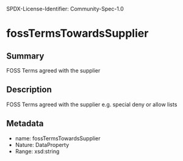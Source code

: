 SPDX-License-Identifier: Community-Spec-1.0

# fossTermsTowardsSupplier

## Summary

FOSS Terms agreed with the supplier

## Description

FOSS Terms agreed with the supplier
e.g. special deny or allow lists

## Metadata

- name: fossTermsTowardsSupplier
- Nature: DataProperty
- Range: xsd:string
